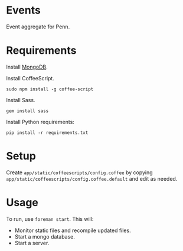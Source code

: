 # Events

Event aggregate for Penn.

# Requirements

Install [MongoDB](http://docs.mongodb.org/manual/tutorial/install-mongodb-on-os-x/).

Install CoffeeScript.

```
sudo npm install -g coffee-script
```

Install Sass.

```
gem install sass
```

Install Python requirements:

```
pip install -r requirements.txt
```

# Setup

Create `app/static/coffeescripts/config.coffee` by copying `app/static/coffeescripts/config.coffee.default` and edit as needed.

# Usage

To run, use `foreman start`. This will:

- Monitor static files and recompile updated files.
- Start a mongo database.
- Start a server.
